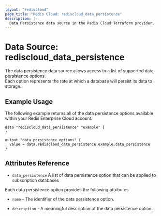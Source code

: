 ```yaml
---
layout: "rediscloud"
page_title: "Redis Cloud: rediscloud_data_persistence"
description: |-
  Data Persistence data source in the Redis Cloud Terraform provider.
---
```


# Data Source: rediscloud_data_persistence

The data persistence data source allows access to a list of supported data persistence options.  
Each option represents the rate at which a database will persist its data to storage.

## Example Usage

The following example returns all of the data persistence options available within your Redis Enterprise Cloud account.

```hcl-terraform
data "rediscloud_data_persistence" "example" {
}

output "data_persistence_options" {
  value = data.rediscloud_data_persistence.example.data_persistence
}
```

## Attributes Reference

* `data_persistence` A list of data persistence option that can be applied to subscription databases

Each data persistence option provides the following attributes

* `name` - The identifier of the data persistence option.

* `description` - A meaningful description of the data persistence option.
